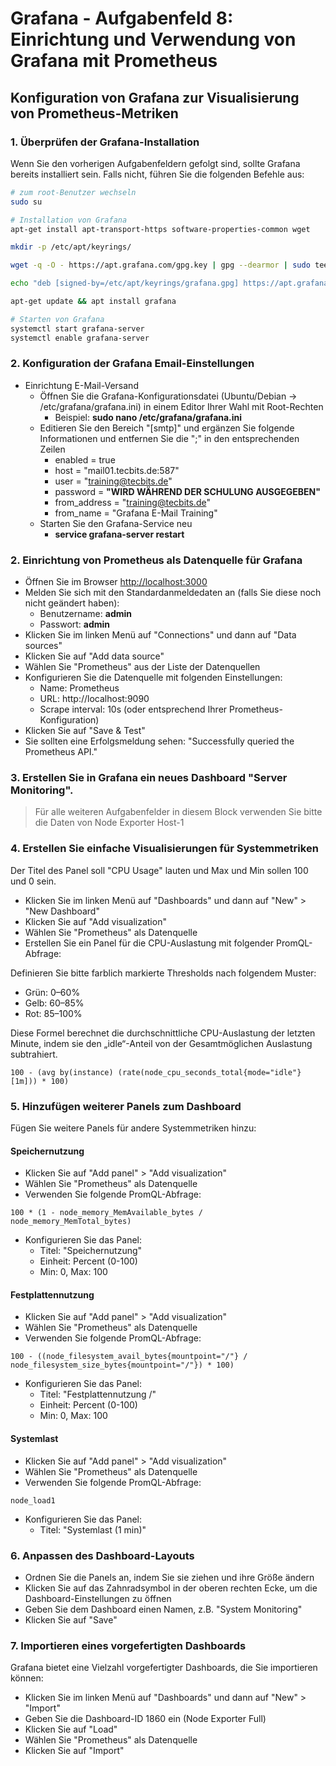 # Grafana - Aufgabenfeld 8: Einrichtung und Verwendung von Grafana mit Prometheus

## Konfiguration von Grafana zur Visualisierung von Prometheus-Metriken

### 1. Überprüfen der Grafana-Installation

Wenn Sie den vorherigen Aufgabenfeldern gefolgt sind, sollte Grafana bereits installiert sein. Falls nicht, führen Sie die folgenden Befehle aus:

```bash
# zum root-Benutzer wechseln
sudo su

# Installation von Grafana
apt-get install apt-transport-https software-properties-common wget

mkdir -p /etc/apt/keyrings/

wget -q -O - https://apt.grafana.com/gpg.key | gpg --dearmor | sudo tee /etc/apt/keyrings/grafana.gpg > /dev/null

echo "deb [signed-by=/etc/apt/keyrings/grafana.gpg] https://apt.grafana.com stable main" | sudo tee -a /etc/apt/sources.list.d/grafana.list

apt-get update && apt install grafana

# Starten von Grafana
systemctl start grafana-server
systemctl enable grafana-server
```

### 2. Konfiguration der Grafana Email-Einstellungen

- Einrichtung E-Mail-Versand
    - Öffnen Sie die Grafana-Konfigurationsdatei (Ubuntu/Debian -> /etc/grafana/grafana.ini) in einem Editor Ihrer Wahl mit Root-Rechten
        - Beispiel: **sudo nano /etc/grafana/grafana.ini**
    - Editieren Sie den Bereich "[smtp]" und ergänzen Sie folgende Informationen und entfernen Sie die ";" in den entsprechenden Zeilen
        - enabled = true
        - host = "mail01.tecbits.de:587"
        - user = "training@tecbits.de"
        - password = **"WIRD WÄHREND DER SCHULUNG AUSGEGEBEN"**
        - from_address = "training@tecbits.de"
        - from_name = "Grafana E-Mail Training"
    - Starten Sie den Grafana-Service neu
        - **service grafana-server restart**

### 2. Einrichtung von Prometheus als Datenquelle für Grafana

- Öffnen Sie im Browser [http://localhost:3000](http://localhost:3000)
- Melden Sie sich mit den Standardanmeldedaten an (falls Sie diese noch nicht geändert haben):
    - Benutzername: **admin**
    - Passwort: **admin**
- Klicken Sie im linken Menü auf "Connections" und dann auf "Data sources"
- Klicken Sie auf "Add data source"
- Wählen Sie "Prometheus" aus der Liste der Datenquellen
- Konfigurieren Sie die Datenquelle mit folgenden Einstellungen:
    - Name: Prometheus
    - URL: http://localhost:9090
    - Scrape interval: 10s (oder entsprechend Ihrer Prometheus-Konfiguration)
- Klicken Sie auf "Save & Test"
- Sie sollten eine Erfolgsmeldung sehen: "Successfully queried the Prometheus API."

### 3. Erstellen Sie in Grafana ein neues Dashboard "Server Monitoring".

> Für alle weiteren Aufgabenfelder in diesem Block verwenden Sie bitte die Daten von Node Exporter Host-1

### 4. Erstellen Sie einfache Visualisierungen für Systemmetriken

Der Titel des Panel soll "CPU Usage" lauten und Max und Min sollen 100 und 0 sein.

- Klicken Sie im linken Menü auf "Dashboards" und dann auf "New" > "New Dashboard"
- Klicken Sie auf "Add visualization"
- Wählen Sie "Prometheus" als Datenquelle
- Erstellen Sie ein Panel für die CPU-Auslastung mit folgender PromQL-Abfrage:

Definieren Sie bitte farblich markierte Thresholds nach folgendem Muster:

- Grün: 0–60%
- Gelb: 60–85%
- Rot: 85–100%

Diese Formel berechnet die durchschnittliche CPU-Auslastung der letzten Minute, indem sie den „idle“-Anteil von der Gesamtmöglichen Auslastung subtrahiert.

```
100 - (avg by(instance) (rate(node_cpu_seconds_total{mode="idle"}[1m])) * 100)
```
### 5. Hinzufügen weiterer Panels zum Dashboard

Fügen Sie weitere Panels für andere Systemmetriken hinzu:

#### Speichernutzung

- Klicken Sie auf "Add panel" > "Add visualization"
- Wählen Sie "Prometheus" als Datenquelle
- Verwenden Sie folgende PromQL-Abfrage:

```
100 * (1 - node_memory_MemAvailable_bytes / node_memory_MemTotal_bytes)
```

- Konfigurieren Sie das Panel:
    - Titel: "Speichernutzung"
    - Einheit: Percent (0-100)
    - Min: 0, Max: 100

#### Festplattennutzung

- Klicken Sie auf "Add panel" > "Add visualization"
- Wählen Sie "Prometheus" als Datenquelle
- Verwenden Sie folgende PromQL-Abfrage:

```
100 - ((node_filesystem_avail_bytes{mountpoint="/"} / node_filesystem_size_bytes{mountpoint="/"}) * 100)
```

- Konfigurieren Sie das Panel:
    - Titel: "Festplattennutzung /"
    - Einheit: Percent (0-100)
    - Min: 0, Max: 100

#### Systemlast

- Klicken Sie auf "Add panel" > "Add visualization"
- Wählen Sie "Prometheus" als Datenquelle
- Verwenden Sie folgende PromQL-Abfrage:

```
node_load1
```

- Konfigurieren Sie das Panel:
    - Titel: "Systemlast (1 min)"

### 6. Anpassen des Dashboard-Layouts

- Ordnen Sie die Panels an, indem Sie sie ziehen und ihre Größe ändern
- Klicken Sie auf das Zahnradsymbol in der oberen rechten Ecke, um die Dashboard-Einstellungen zu öffnen
- Geben Sie dem Dashboard einen Namen, z.B. "System Monitoring"
- Klicken Sie auf "Save"

### 7. Importieren eines vorgefertigten Dashboards

Grafana bietet eine Vielzahl vorgefertigter Dashboards, die Sie importieren können:

- Klicken Sie im linken Menü auf "Dashboards" und dann auf "New" > "Import"
- Geben Sie die Dashboard-ID 1860 ein (Node Exporter Full)
- Klicken Sie auf "Load"
- Wählen Sie "Prometheus" als Datenquelle
- Klicken Sie auf "Import"

